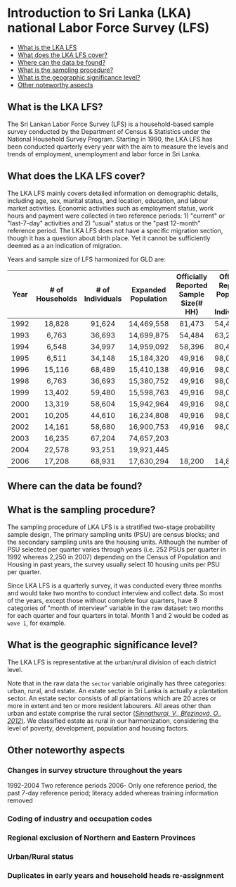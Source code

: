 # Introduction to Sri Lanka (LKA) national Labor Force Survey (LFS)

- [What is the LKA LFS](#what-is-the-lka-lfs)
- [What does the LKA LFS cover?](#what-does-the-lka-lfs-cover)
- [Where can the data be found?](#where-can-the-data-be-found)
- [What is the sampling procedure?](#what-is-the-sampling-procedure)
- [What is the geographic significance level?](#what-is-the-geographic-significance-level)
- [Other noteworthy aspects](#other-noteworthy-aspects)

## What is the LKA LFS?

The Sri Lankan Labor Force Survey (LFS) is a household-based sample survey conducted by the Department of Census & Statistics under the National Household Survey Program. Starting in 1990, the LKA LFS has been conducted quarterly every year with the aim to measure the levels and trends of employment, unemployment and labor force in Sri Lanka. 


## What does the LKA LFS cover?

The LKA LFS mainly covers detailed information on demographic details, including age, sex, marital status, and location, education, and labour market activities. Economic activities such as employment status, work hours and payment were collected in two reference periods: 1) "current" or "last-7-day" activities and 2) "usual" status or the "past 12-month" reference period. The LKA LFS does not have a specific migration section, though it has a question about birth place. Yet it cannot be sufficiently deemed as a an indication of migration.   

Years and sample size of LFS harmonized for GLD are:

| **Year**	| **# of Households**	| **# of Individuals**	| **Expanded Population**	| **Officially Reported Sample Size(# HH)**	| **Officially Reported Population (# Individuals)** |
| :------:	| :-------:		| :-------:	 	| :-------:	 	| :-------:	| :-------:	|
| 1992 | 18,828        | 91,624      |  14,469,558  |   81,473   | 54,453,238|
| 1993 | 6,763         | 36,693      |  14,699,875  |   54,484   | 63,228,600|
| 1994 | 6,548         | 34,997      |  14,959,092  |   58,396   | 80,444,148|
| 1995 | 6,511         | 34,148      |  15,184,320  |   49,916   | 98,038,146|
| 1996 | 15,116        | 68,489      |  15,410,138  |    49,916   | 98,038,146|
| 1998 | 6,763         | 36,693      |  15,380,752  |    49,916   | 98,038,146|
| 1999 | 13,402        | 59,480      |  15,598,763  |    49,916   | 98,038,146|
| 2000 | 13,319        | 58,604      |  15,942,964  |    49,916   | 98,038,146|
| 2001 | 10,205        | 44,610      |  16,234,808  |    49,916   | 98,038,146|
| 2002 | 14,161        | 58,680      |  16,900,753 |    49,916   | 98,038,146|
| 2003 | 16,235        | 67,204      |  74,657,203  |      |    |
| 2004 | 22,578        | 93,251      |  19,921,445  |      |    |
| 2006 | 17,208        | 68,931      |  17,630,294  |   18,200   | 14,833,802   |

## Where can the data be found?



## What is the sampling procedure?

The sampling procedure of LKA LFS is a stratified two-stage probability sample design, The primary sampling units (PSU) are census blocks; and the secondary sampling units are the housing units. Although the number of PSU selected per quarter varies through years (i.e. 252 PSUs per quarter in 1992 whereas 2,250 in 2007) depending on the Census of Population and Housing in past years, the survey usually select 10 housing units per PSU per quarter. 

Since LKA LFS is a quarterly survey, it was conducted every three months and would take two months to conduct interview and collect data. So most of the years, except those without complete four quarters, have 8 categories of "month of interview" variable in the raw dataset: two months for each quarter and four quarters in total. Month 1 and 2 would be coded as `wave 1`, for example.

## What is the geographic significance level?

The LKA LFS is representative at the urban/rural division of each district level. 

Note that in the raw data the `sector` variable originally has three categories: urban, rural, and estate. An estate sector in Sri Lanka is actually a plantation sector. An estate sector consists of all plantations which are 20 acres or more
in extent and ten or more resident labourers. All areas other than urban and estate comprise the rural sector [(_Sinnathurai, V., Březinová, O., 2012_)](utilities/Sinnathurai_V_Březinová_O_2012.pdf). We classified estate as rural in our harmonization, considering the level of poverty, development, population and housing factors.  


## Other noteworthy aspects  

### Changes in survey structure throughout the years

1992-2004 Two reference periods
2006-     Only one reference period, the past 7-day reference period; literacy added whereas training information removed 



### Coding of industry and occupation codes




### Regional exclusion of Northern and Eastern Provinces

 
 

### Urban/Rural status






### Duplicates in early years and household heads re-assignment

    
